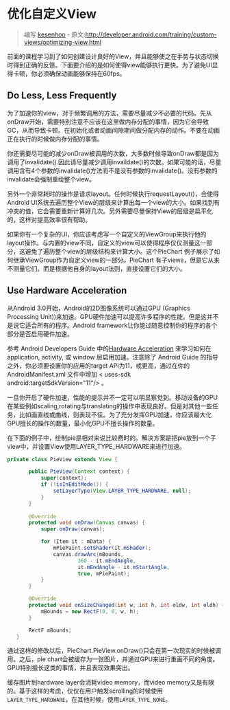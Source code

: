 ﻿# 优化自定义View

> 编写:[kesenhoo](https://github.com/kesenhoo) - 原文:<http://developer.android.com/training/custom-views/optimizing-view.html>

前面的课程学习到了如何创建设计良好的View，并且能够使之在手势与状态切换时得到正确的反馈。下面要介绍的是如何使得view能够执行更快。为了避免UI显得卡顿，你必须确保动画能够保持在60fps。

<!-- more -->

## Do Less, Less Frequently

为了加速你的view，对于频繁调用的方法，需要尽量减少不必要的代码。先从onDraw开始，需要特别注意不应该在这里做内存分配的事情，因为它会导致GC，从而导致卡顿。在初始化或者动画间隙期间做分配内存的动作。不要在动画正在执行的时候做内存分配的事情。

你还需要尽可能的减少onDraw被调用的次数，大多数时候导致onDraw都是因为调用了invalidate().因此请尽量减少调用invaildate()的次数。如果可能的话，尽量调用含有4个参数的invalidate()方法而不是没有参数的invalidate()。没有参数的invalidate会强制重绘整个view。

另外一个非常耗时的操作是请求layout。任何时候执行requestLayout()，会使得Android UI系统去遍历整个View的层级来计算出每一个view的大小。如果找到有冲突的值，它会需要重新计算好几次。另外需要尽量保持View的层级是扁平化的，这样对提高效率很有帮助。

如果你有一个复杂的UI，你应该考虑写一个自定义的ViewGroup来执行他的layout操作。与内置的view不同，自定义的view可以使得程序仅仅测量这一部分，这避免了遍历整个view的层级结构来计算大小。这个PieChart 例子展示了如何继承ViewGroup作为自定义view的一部分。PieChart 有子views，但是它从来不测量它们。而是根据他自身的layout法则，直接设置它们的大小。

## Use Hardware Acceleration

从Android 3.0开始，Android的2D图像系统可以通过GPU (Graphics Processing Unit))来加速。GPU硬件加速可以提高许多程序的性能。但是这并不是说它适合所有的程序。Android framework让你能过随意控制你的程序的各个部分是否启用硬件加速。

参考 Android Developers Guide 中的[Hardware Acceleration](http://developer.android.com/guide/topics/graphics/hardware-accel.html) 来学习如何在application, activity, 或 window 层启用加速。注意除了 Android Guide 的指导之外，你必须要设置你的应用的target API为11，或更高，通过在你的AndroidManifest.xml 文件中增加 < uses-sdk android:targetSdkVersion="11"/> 。

一旦你开启了硬件加速，性能的提示并不一定可以明显察觉到。移动设备的GPU在某些例如scaling,rotating与translating的操作中表现良好。但是对其他一些任务，比如画直线或曲线，则表现不佳。为了充分发挥GPU加速，你应该最大化GPU擅长的操作的数量，最小化GPU不擅长操作的数量。

在下面的例子中，绘制pie是相对来说比较费时的。解决方案是把pie放到一个子view中，并设置View使用LAYER_TYPE_HARDWARE来进行加速。

```java
private class PieView extends View {

       public PieView(Context context) {
           super(context);
           if (!isInEditMode()) {
               setLayerType(View.LAYER_TYPE_HARDWARE, null);
           }
       }
       
       @Override
       protected void onDraw(Canvas canvas) {
           super.onDraw(canvas);

           for (Item it : mData) {
               mPiePaint.setShader(it.mShader);
               canvas.drawArc(mBounds,
                       360 - it.mEndAngle,
                       it.mEndAngle - it.mStartAngle,
                       true, mPiePaint);
           }
       }

       @Override
       protected void onSizeChanged(int w, int h, int oldw, int oldh) {
           mBounds = new RectF(0, 0, w, h);
       }

       RectF mBounds;
   }
```

通过这样的修改以后，PieChart.PieView.onDraw()只会在第一次现实的时候被调用。之后，pie chart会被缓存为一张图片，并通过GPU来进行重画不同的角度。GPU特别擅长这类的事情，并且表现效果突出。

缓存图片到hardware layer会消耗video memory，而video memory又是有限的。基于这样的考虑，仅仅在用户触发scrolling的时候使用`LAYER_TYPE_HARDWARE`，在其他时候，使用`LAYER_TYPE_NONE`。
